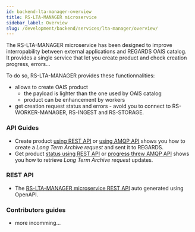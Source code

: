 ```yaml
---
id: backend-lta-manager-overview
title: RS-LTA-MANAGER microservice
sidebar_label: Overview
slug: /development/backend/services/lta-manager/overview/
---
```


The RS-LTA-MANAGER microservice has been designed to improve interropability between external applications and REGARDS OAIS catalog.  
It provides a single service that let you create product and check creation progress, errors...

To do so, RS-LTA-MANAGER provides these functionnalities:
 - allows to create OAIS product
   - the payload is lighter than the one used by OAIS catalog
   - product can be enhancement by workers
 - get creation request status and errors - avoid you to connect to RS-WORKER-MANAGER, RS-INGEST and RS-STORAGE.
 

### API Guides
 - Create product [using REST API](../guides/create-product-rest) or [using AMQP API](../guides/submit-product-amqp) shows you how to create a *Long Term Archive request* and sent it to REGARDS.
 - Get product [status using REST API](../guides/get-request-status-rest) or [progress threw AMQP API](../guides/get-product-progress-amqp) shows you how to retrieve *Long Term Archive request* updates.

### REST API
- The [RS-LTA-MANAGER microservice REST API](../api-swagger/) auto generated using OpenAPI.  

### Contributors guides
 - more incomming...

 